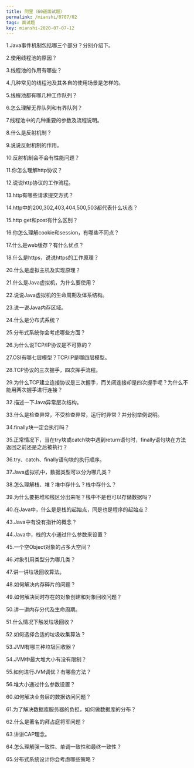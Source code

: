 ```yaml
---
title: 阿里（60道面试题）
permalink: /mianshi/0707/02
tags: 面试题
key: mianshi-2020-07-07-12
---
```



1.Java事件机制包括哪三个部分？分别介绍下。

2.使用线程池的原因？

3.线程池的作用有哪些？

4.几种常见的线程池及其各自的使用场景是怎样的。

5.线程池都有哪几种工作队列？

6.怎么理解无界队列和有界队列？

7.线程池中的几种重要的参数及流程说明。

8.什么是反射机制？

9.说说反射机制的作用。

10.反射机制会不会有性能问题？

11.你怎么理解http协议？

12.说说http协议的工作流程。

13.http有哪些请求提交方式？

14.http中的200,302,403,404,500,503都代表什么状态？

15.http get和post有什么区别？

16.你怎么理解cookie和session，有哪些不同点？

17.什么是web缓存？有什么优点？

18.什么是https，说说https的工作原理？

20.什么是虚拟主机及实现原理？

21.什么是Java虚拟机，为什么要使用？

22.说说Java虚拟机的生命周期及体系结构。

23.说一说Java内存区域。

24.什么是分布式系统？

25.分布式系统你会考虑哪些方面？

26.为什么说TCP/IP协议是不可靠的？

27.OSI有哪七层模型？TCP/IP是哪四层模型。

28.TCP协议的三次握手，四次挥手流程。

29.为什么TCP建立连接协议是三次握手，而关闭连接却是四次握手呢？为什么不能用两次握手进行连接？

32.描述一下Java异常层次结构。

33.什么是检查异常，不受检查异常，运行时异常？并分别举例说明。

34.finally块一定会执行吗？

35.正常情况下，当在try块或catch块中遇到return语句时，finally语句块在方法返回之前还是之后被执行？

36.try、catch、finally语句块的执行顺序。

37.Java虚拟机中，数据类型可以分为哪几类？

38.怎么理解栈、堆？堆中存什么？栈中存什么？

39.为什么要把堆和栈区分出来呢？栈中不是也可以存储数据吗？

40.在Java中，什么是是栈的起始点，同是也是程序的起始点？

43.Java中有没有指针的概念？

44.Java中，栈的大小通过什么参数来设置？

45.一个空Object对象的占多大空间？

46.对象引用类型分为哪几类？

47.讲一讲垃圾回收算法。

48.如何解决内存碎片的问题？

49.如何解决同时存在的对象创建和对象回收问题？

50.讲一讲内存分代及生命周期。

51.什么情况下触发垃圾回收？

52.如何选择合适的垃圾收集算法？

53.JVM有哪三种垃圾回收器？

54.JVM中最大堆大小有没有限制？

55.如何进行JVM调优？有哪些方法？

56.堆大小通过什么参数设置？

60.如何解决业务层的数据访问问题？

61.为了解决数据库服务器的负担，如何做数据库的分布？

62.什么是著名的拜占庭将军问题？

63.讲讲CAP理念。

64.怎么理解强一致性、单调一致性和最终一致性？

65.分布式系统设计你会考虑哪些策略？
